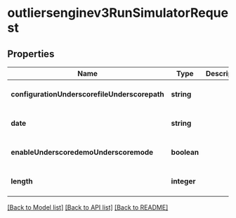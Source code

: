 # outliersenginev3RunSimulatorRequest

## Properties
Name | Type | Description | Notes
------------ | ------------- | ------------- | -------------
**configurationUnderscorefileUnderscorepath** | **string** |  | [optional] [default to null]
**date** | **string** |  | [optional] [default to null]
**enableUnderscoredemoUnderscoremode** | **boolean** |  | [optional] [default to null]
**length** | **integer** |  | [optional] [default to null]

[[Back to Model list]](../README.md#documentation-for-models) [[Back to API list]](../README.md#documentation-for-api-endpoints) [[Back to README]](../README.md)


